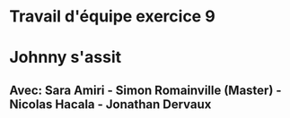 # Travail d'équipe exercice 9


# Johnny s'assit


## Avec: Sara Amiri - Simon Romainville (Master) - Nicolas Hacala - Jonathan Dervaux
